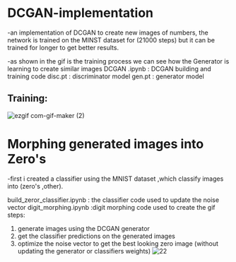 # DCGAN-implementation
-an implementation of DCGAN to create new images of numbers, the network is trained on the MINST dataset for (21000 steps) but it can be trained for longer to get better results.


-as shown in the gif is the training process we can see how the Generator is learning to create similar images
DCGAN .ipynb : DCGAN building and training code
disc.pt : discriminator model
gen.pt : generator model
## Training:
![ezgif com-gif-maker (2)](https://user-images.githubusercontent.com/57813196/110002610-9f504800-7d26-11eb-9b7f-c37e849b32ab.gif)

# Morphing generated images into Zero's
-first i created a classifier using the MNIST dataset ,which classify images into (zero's ,other).

build_zeror_classifier.ipynb : the classifier code used to update the noise vector
digit_morphing.ipynb :digit morphing code used to create the gif
steps: 
1. generate images using the DCGAN generator 
2. get the classifier predictions on the generated images
3. optimize the noise vector to get the best looking zero image (without updating the generator or classifiers weights)
![22](https://user-images.githubusercontent.com/57813196/110349506-d5057180-8043-11eb-89ad-aa5e793f7f63.gif)

